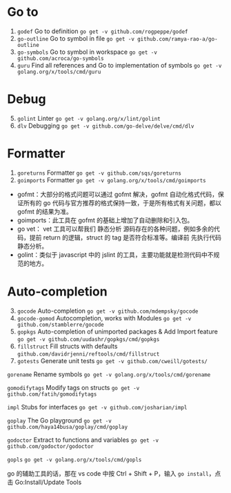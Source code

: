 
# Go to

1. `godef`       Go to definition          `go get -v github.com/rogpeppe/godef`   
3. `go-outline`  Go to symbol in file      `go get -v github.com/ramya-rao-a/go-outline`   
3. `go-symbols`  Go to symbol in workspace `go get -v github.com/acroca/go-symbols` 
2. `guru`        Find all references and Go to implementation of symbols    `go get -v golang.org/x/tools/cmd/guru`  
 


# Debug

5. `golint`      Linter                `go get -v golang.org/x/lint/golint`   
4. `dlv`         Debugging             `go get -v github.com/go-delve/delve/cmd/dlv` 



# Formatter

1. `goreturns`    Formatter    `go get -v github.com/sqs/goreturns`     
2. `goimports`    Formatter    `go get -v golang.org/x/tools/cmd/goimports`   


* gofmt：大部分的格式问题可以通过 gofmt 解决，gofmt 自动化格式代码，保证所有的 go 代码与官方推荐的格式保持一致，于是所有格式有关问题，都以 gofmt 的结果为准。
* goimports：此工具在 gofmt 的基础上增加了自动删除和引入包。
* go vet： vet 工具可以帮我们 静态分析 源码存在的各种问题，例如多余的代码，提前 return 的逻辑，struct 的 tag 是否符合标准等。编译前 先执行代码静态分析。
* golint：类似于 javascript 中的 jslint 的工具，主要功能就是检测代码中不规范的地方。



# Auto-completion

3. `gocode`        Auto-completion                    `go get -v github.com/mdempsky/gocode`   
4. `gocode-gomod`  Autocompletion, works with Modules `go get -v github.com/stamblerre/gocode` 
5. `gopkgs`        Auto-completion of unimported packages & Add Import feature  `go get -v github.com/uudashr/gopkgs/cmd/gopkgs`   
4. `fillstruct`    Fill structs with defaults  `github.com/davidrjenni/reftools/cmd/fillstruct`
4. `gotests`       Generate unit tests         `go get -v github.com/cweill/gotests/`   




  
 `gorename`  Rename symbols `go get -v golang.org/x/tools/cmd/gorename` 

 `gomodifytags` Modify tags on structs  `go get -v github.com/fatih/gomodifytags` 

 `impl` Stubs for interfaces  `go get -v github.com/josharian/impl`   

 `goplay` The Go playground  `go get -v github.com/haya14busa/goplay/cmd/goplay` 

 `godoctor` Extract to functions and variables   `go get -v github.com/godoctor/godoctor` 

  `gopls`     `go get -v golang.org/x/tools/cmd/gopls` 



go 的辅助工具的话，那在 vs code 中按 Ctrl + Shift + P，输入 `go install`，点击 Go:Install/Update Tools
